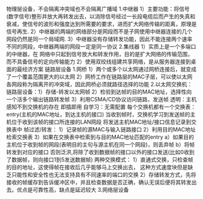 物理层设备，不会隔离冲突域也不会隔离广播域
	1.中继器
		1）主要功能：将信号(数字信号)整形并放大再转发出去，以消除信号经过一长段电缆后而产生的失真和衰减，使信号的波形和强度达到所需要的要求，进而扩大网络传输的距离，原理是信号再生.
		2）中继器的两端的网络部分是网段而不是子网使用中继器连接的几个网段仍然是同一个局域网.
		3）中继器没有存储转发功能，因此不能连接两个速率不同的网段，中继器两端的网段一定是同一协议
	 2.集线器
		 1）实质上是一个多端口的中继器，在 网络中只起到信号放大和转发作用，目的是扩大网络的传输范围，而不具备信号的定向传输能力
		 2）使用双绞线组建共享网络，是从服务器连接到桌面的最经济方案
 链路层设备
	 1.网桥
		 1）两个或多个以太网通过网桥连接后，就变成了一个覆盖范围更大的以太网
		 2）网桥工作在链路层的MAC子层，可以使以太网各网段称为隔离开的冲突域，因此网桥必须就路径选择的功能
	 2.以太网交换机：
			链路层设备：1）存储-转发以太网帧
						  2）检验到达帧的目的MAC地址，选择性向一个活多个输出链路转发帧
						  3）利用CSMA/CD协议访问链路，发送帧
			透明：主机感知不到交换机的存在
			即插即用
			自学习：无需配置
			每个交换机都有一个交换表：entry(主机的MAC地址，到达主机的接口)
			 当收到帧时，交换机学习到发送帧的主机位于收到该帧的接口所连接的LAN网段
			 将发送主机MAC地址/接口信息记录到交换表中
			帧过滤/转发：
			1）记录帧的源MAC与输入链路接口
			2）利用目的MAC地址检索交换表
			3）如果在交换表中检索到与目的MAC地址匹配的entry
					a）如果目的主机位于收到帧的网段(表明目的主句与源主机在同一个网段)，则丢弃帧
					b）将帧转发到对应的接口
			 否则泛洪,将除了收到数据帧的接口以外的接口发送(比如0收到了数据帧，则向接口1到5发送数据帧)
			 两种交换模式：
				 1）直通式交换，只检查帧的目的地址，这使得帧在接收后几乎能够马上交换出去，
				 这种方式速度块但是缺乏只能性和安全性也无法支持具有不同速率的端口的交换
				 2）存储转发方式，先将接收的帧缓存到告诉缓冲区中，并且检查数据是否正确，确认无误后便将其转发出去。优点是可靠性高，缺点是延迟较大
	 3.网络层设备
		 